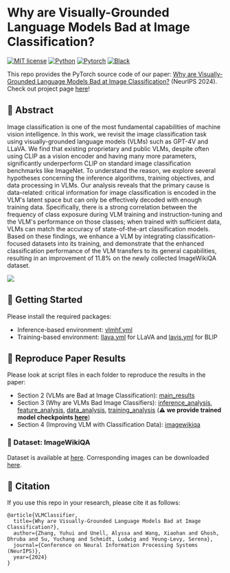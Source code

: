 # Why are Visually-Grounded Language Models Bad at Image Classification?

[![MIT license](https://img.shields.io/badge/License-MIT-blue.svg)](https://lbesson.mit-license.org/)
[![Python](https://img.shields.io/badge/python-3.11-blue.svg)](https://www.python.org/downloads/release/python-311/)
[![Pytorch](https://img.shields.io/badge/Pytorch-2.1-red.svg)](https://pytorch.org/get-started/previous-versions/#v21)
[![Black](https://img.shields.io/badge/code%20style-black-000000.svg)](https://github.com/ambv/black)

This repo provides the PyTorch source code of our paper: [Why are Visually-Grounded Language Models Bad at Image Classification?](https://arxiv.org/abs/2405.18415) (NeurIPS 2024). Check out project page [here](https://yuhui-zh15.github.io/VLMClassifier-Website/)!

## 🔮 Abstract

Image classification is one of the most fundamental capabilities of machine vision intelligence. In this work, we revisit the image classification task using visually-grounded language models (VLMs) such as GPT-4V and LLaVA. We find that existing proprietary and public VLMs, despite often using CLIP as a vision encoder and having many more parameters, significantly underperform CLIP on standard image classification benchmarks like ImageNet. To understand the reason, we explore several hypotheses concerning the inference algorithms, training objectives, and data processing in VLMs. Our analysis reveals that the primary cause is data-related: critical information for image classification is encoded in the VLM's latent space but can only be effectively decoded with enough training data. Specifically, there is a strong correlation between the frequency of class exposure during VLM training and instruction-tuning and the VLM's performance on those classes; when trained with sufficient data, VLMs can match the accuracy of state-of-the-art classification models. Based on these findings, we enhance a VLM by integrating classification-focused datasets into its training, and demonstrate that the enhanced classification performance of the VLM transfers to its general capabilities, resulting in an improvement of 11.8% on the newly collected ImageWikiQA dataset.

<img src="data/teaser.png"></img>

## 🚀 Getting Started

Please install the required packages:

- Inference-based environment: [vlmhf.yml](./vlmhf.yml)
- Training-based environment: [llava.yml](./llava.yml) for LLaVA and [lavis.yml](./lavis.yml) for BLIP

## 📄 Reproduce Paper Results

Please look at script files in each folder to reproduce the results in the paper:

- Section 2 (VLMs are Bad at Image Classification): [main_results](./main_results/)
- Section 3 (Why are VLMs Bad Image Classifiers): [inference_analysis](./inference_analysis/), [feature_analysis](./feature_analysis/), [data_analysis](./data_analysis/), [training_analysis](./training_analysis/) (**⚠️ we provide trained model checkpoints [here](https://drive.google.com/drive/folders/18KduIFfcEOwWy-qgU4imQE_0xxUPjro9?usp=sharing)**)
- Section 4 (Improving VLM with Classification Data): [imagewikiqa](./imagewikiqa/)


### 💎 Dataset: ImageWikiQA

Dataset is available at [here](./data/imagewikiqa.jsonl). Corresponding images can be downloaded [here](https://drive.google.com/drive/folders/18KduIFfcEOwWy-qgU4imQE_0xxUPjro9?usp=sharing).

## 🎯 Citation

If you use this repo in your research, please cite it as follows:
```
@article{VLMClassifier,
  title={Why are Visually-Grounded Language Models Bad at Image Classification?},
  author={Zhang, Yuhui and Unell, Alyssa and Wang, Xiaohan and Ghosh, Dhruba and Su, Yuchang and Schmidt, Ludwig and Yeung-Levy, Serena},
  journal={Conference on Neural Information Processing Systems (NeurIPS)},
  year={2024}
}
```

